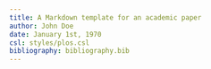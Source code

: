 ```yaml
---
title: A Markdown template for an academic paper
author: John Doe
date: January 1st, 1970
csl: styles/plos.csl
bibliography: bibliography.bib
---
```

